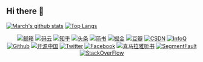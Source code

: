 ## Hi there 👋

<!--
Here are some ideas to get you started:

- 🔭 I’m currently working on ...
- 🌱 I’m currently learning ...
- 👯 I’m looking to collaborate on ...
- 🤔 I’m looking for help with ...
- 💬 Ask me about ...
- 📫 How to reach me: ...
- 😄 Pronouns: ...
- ⚡ Fun fact: ...
-->

[![March's github stats](https://github-readme-stats.wasabeef.vercel.app/api?username=maoqiqi&line_height=21&show_icons=true&theme=buefy)](https://github.com/anuraghazra/github-readme-stats)
[![Top Langs](https://github-readme-stats.wasabeef.vercel.app/api/top-langs/?username=maoqiqi&show_icons=true&layout=compact&theme=buefy)](https://github.com/anuraghazra/github-readme-stats)

<div align=center>

[![邮箱](https://cdn.jsdelivr.net/gh/maoqiqi/cdn/ic-gmail-small.png)](mailto:fengqi.mao.march@gmail.com)
[![码云](https://cdn.jsdelivr.net/gh/maoqiqi/cdn/ic-gitee-small.png)](https://gitee.com/maofengqi)
[![知乎](https://cdn.jsdelivr.net/gh/maoqiqi/cdn/ic-zhi-hu-small.png)](http://zhihu.com/people/maofengqi)
[![头条](https://cdn.jsdelivr.net/gh/maoqiqi/cdn/ic-tou-tiao-small.png)](https://toutiao.io/u/425956/subjects)
[![简书](https://cdn.jsdelivr.net/gh/maoqiqi/cdn/ic-jian-shu-small.png)](https://www.jianshu.com/u/02f2491c607d)
[![掘金](https://cdn.jsdelivr.net/gh/maoqiqi/cdn/ic-jue-jin-small.png)](https://juejin.im/user/5b484473e51d45199940e2ae)
[![豆瓣](https://cdn.jsdelivr.net/gh/maoqiqi/cdn/ic-dou-ban-small.png)](https://www.douban.com/people/maofengqi/)
[![CSDN](https://cdn.jsdelivr.net/gh/maoqiqi/cdn/ic-csdn-small.png)](http://blog.csdn.net/u011810138)
[![InfoQ](https://cdn.jsdelivr.net/gh/maoqiqi/cdn/ic-infoq-small.png)](https://www.infoq.cn/profile/1625261)
[![Github](https://cdn.jsdelivr.net/gh/maoqiqi/cdn/ic-github-small.png)](https://github.com/maoqiqi)
[![开源中国](https://cdn.jsdelivr.net/gh/maoqiqi/cdn/ic-os-china-small.png)](https://my.oschina.net/maoqiqi)
[![Twitter](https://cdn.jsdelivr.net/gh/maoqiqi/cdn/ic-twitter-small.png)](https://twitter.com/maofengqi)
[![Facebook](https://cdn.jsdelivr.net/gh/maoqiqi/cdn/ic-facebook-small.png)](https://www.facebook.com/fengqi.mao)
[![喜马拉雅听书](https://cdn.jsdelivr.net/gh/maoqiqi/cdn/ic-xi-ma-la-ya-small.png)](https://www.ximalaya.com/zhubo/31419312/)
[![SegmentFault](https://cdn.jsdelivr.net/gh/maoqiqi/cdn/ic-segment-fault-small.png)](https://segmentfault.com/u/maoqiqi)
[![StackOverFlow](https://cdn.jsdelivr.net/gh/maoqiqi/cdn/ic-stack-overflow-small.png)](https://stackoverflow.com/users/8223522)

<div align=center>